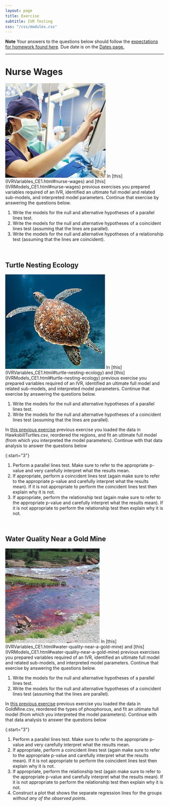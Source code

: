 ```yaml
---
layout: page
title: Exercise
subtitle: IVR Testing
css: "/css/modules.css"
---
```


<div class="alert alert-warning">
  <strong>Note</strong> Your answers to the questions below should follow the <a href="../resources/hwformat" target="_blank">expectations for homework found here</a>. Due date is on the <a href="../../resources/Dates-Current" target="_blank">Dates page.</a>
</div>

----

# Nurse Wages
<img src="../zimgs/Nurses.jpg" alt="Decoration" class="img-right">
In [this](IVRVariables_CE1.html#nurse-wages) and [this](IVRModels_CE1.html#nurse-wages) previous exercises you prepared variables required of an IVR, identified an ultimate full model and related sub-models, and interpreted model parameters. Continue that exercise by answering the questions below.

1. Write the models for the null and alternative hypotheses of a parallel lines test.
1. Write the models for the null and alternative hypotheses of a coincident lines test (assuming that the lines are parallel).
1. Write the models for the null and alternative hypotheses of a relationship test (assuming that the lines are coincident).

&nbsp;

## Turtle Nesting Ecology
<img src="../zimgs/hawksbill-turtle.jpg" alt="Decoration" class="img-right">
In [this](IVRVariables_CE1.html#turtle-nesting-ecology) and [this](IVRModels_CE1.html#turtle-nesting-ecology) previous exercise you prepared variables required of an IVR, identified an ultimate full model and related sub-models, and interpreted model parameters. Continue that exercise by answering the questions below.

1. Write the models for the null and alternative hypotheses of a parallel lines test.
1. Write the models for the null and alternative hypotheses of a coincident lines test (assuming that the lines are parallel).

In [this previous exercise](IVRModels_CE1.html#turtle-nesting-ecology) previous exercise you loaded the data in HawksbillTurtles.csv, reordered the regions, and fit an ultimate full model (from which you interpreted the model parameters). Continue with that data analysis to answer the questions below

{:start="3"}
1. Perform a parallel lines test. Make sure to refer to the appropriate p-value and very carefully interpret what the results mean.
1. If appropriate, perform a coincident lines test (again make sure to refer to the appropriate p-value and carefully interpret what the results mean). If it is not appropriate to perform the coincident lines test then explain why it is not.
1. If appropriate, perform the relationship test (again make sure to refer to the appropriate p-value and carefully interpret what the results mean). If it is not appropriate to perform the relationship test then explain why it is not.

&nbsp;

## Water Quality Near a Gold Mine
<img src="../zimgs/GoldMineWQ.jpg" alt="Decoration" class="img-right">
In [this](IVRVariables_CE1.html#water-quality-near-a-gold-mine) and [this](IVRModels_CE1.html#water-quality-near-a-gold-mine) previous exercises you prepared variables required of an IVR, identified an ultimate full model and related sub-models, and interpreted model parameters. Continue that exercise by answering the questions below.

1. Write the models for the null and alternative hypotheses of a parallel lines test.
1. Write the models for the null and alternative hypotheses of a coincident lines test (assuming that the lines are parallel).

In [this previous exercise](IVRModels_CE1.html#water-quality-near-a-gold-mine) previous exercise you loaded the data in GoldMine.csv, reordered the types of phosphorous, and fit an ultimate full model (from which you interpreted the model parameters). Continue with that data analysis to answer the questions below

{:start="3"}
1. Perform a parallel lines test. Make sure to refer to the appropriate p-value and very carefully interpret what the results mean.
1. If appropriate, perform a coincident lines test (again make sure to refer to the appropriate p-value and carefully interpret what the results mean). If it is not appropriate to perform the coincident lines test then explain why it is not.
1. If appropriate, perform the relationship test (again make sure to refer to the appropriate p-value and carefully interpret what the results mean). If it is not appropriate to perform the relationship test then explain why it is not.
1. Construct a plot that shows the separate regression lines for the groups *without any of the observed points*.
